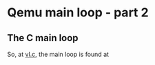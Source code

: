 Qemu main loop - part 2
================================================================================

The C main loop
--------------------------------------------------------------------------------

So, at [vl.c](https://github.com/qemu/qemu/blob/stable-4.1/vl.c), the main loop is found at

```C

```
